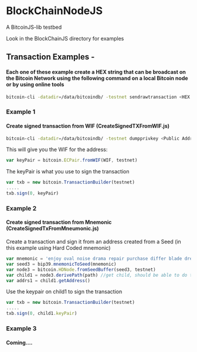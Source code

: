 # BlockChainNodeJS
A BitcoinJS-lib testbed

Look in the BlockChainJS directory for examples

## Transaction Examples -
#### Each one of these example create a HEX string that can be broadcast on the Bitcoin Network using the following command on a local Bitcoin node or by using online tools
``` bash
bitcoin-cli -datadir=/data/bitcoindb/ -testnet sendrawtransaction <HEX string from examples>
```

### Example 1
#### Create signed transaction from WIF (CreateSignedTXFromWIF.js)
``` bash
bitcoin-cli -datadir=/data/bitcoindb/ -testnet dumpprivkey <Public Address>
```
This will give you the WIF for the address: <Public Address>
``` javascript
var keyPair = bitcoin.ECPair.fromWIF(WIF, testnet)
```
The keyPair is what you use to sign the transaction
``` javascript
var txb = new bitcoin.TransactionBuilder(testnet)
.....
txb.sign(0, keyPair)
```

### Example 2
#### Create signed transaction from Mnemonic (CreateSignedTxFromMneumonic.js)

Create a transaction and sign it from an address created from a Seed (in this example using Hard Coded mnemonic)

``` javascript
var mnemonic = 'enjoy oval noise drama repair purchase differ blade dress club pill mouse'
var seed3 = bip39.mnemonicToSeed(mnemonic)
var node3 = bitcoin.HDNode.fromSeedBuffer(seed3, testnet)
var child1 = node3.derivePath(path) //get child, should be able to do this specifing an index?
var addrs1 = child1.getAddress()
```

Use the keypair on child1 to sign the transaction

``` javascript
var txb = new bitcoin.TransactionBuilder(testnet)
.....
txb.sign(0, child1.keyPair)
```

### Example 3
#### Coming....